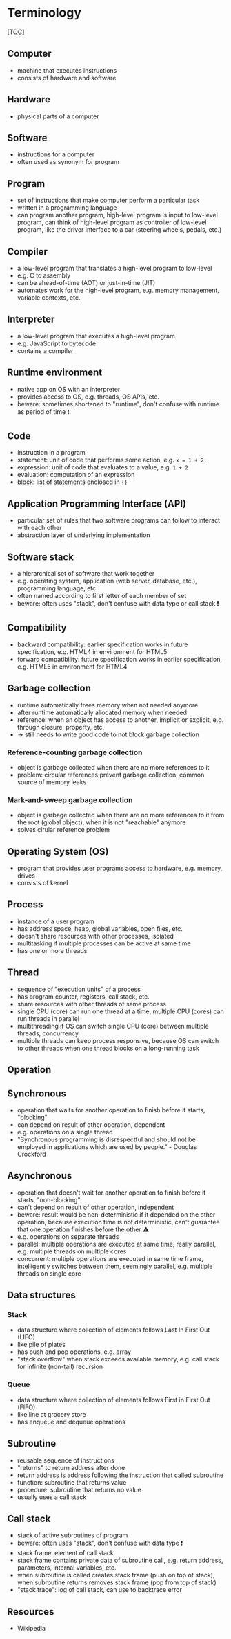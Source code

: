 # Terminology

[TOC]


<!-- todo: reorder better -->

## Computer

- machine that executes instructions
- consists of hardware and software



## Hardware

- physical parts of a computer



## Software

- instructions for a computer
- often used as synonym for program



## Program

- set of instructions that make computer perform a particular task
- written in a programming language
- can program another program, high-level program is input to low-level program, can think of high-level program as controller of low-level program, like the driver interface to a car (steering wheels, pedals, etc.)



## Compiler

- a low-level program that translates a high-level program to low-level
- e.g. C to assembly
- can be ahead-of-time (AOT) or just-in-time (JIT)
- automates work for the high-level program, e.g. memory management, variable contexts, etc.



## Interpreter

- a low-level program that executes a high-level program
- e.g. JavaScript to bytecode
- contains a compiler



## Runtime environment

- native app on OS with an interpreter
- provides access to OS, e.g. threads, OS APIs, etc.
- beware: sometimes shortened to "runtime", don't confuse with runtime as period of time ❗️



## Code

- instruction in a program
- statement: unit of code that performs some action, e.g. `x = 1 + 2;`
- expression: unit of code that evaluates to a value, e.g. `1 + 2`
- evaluation: computation of an expression
- block: list of statements enclosed in `{}`



## Application Programming Interface (API)

- particular set of rules that two software programs can follow to interact with each other
- abstraction layer of underlying implementation



## Software stack

- a hierarchical set of software that work together
- e.g. operating system, application (web server, database, etc.), programming language, etc.
- often named according to first letter of each member of set
- beware: often uses "stack", don't confuse with data type or call stack ❗️


## Compatibility

- backward compatibility: earlier specification works in future specification, e.g. HTML4 in environment for HTML5
- forward compatibility: future specification works in earlier specification, e.g. HTML5 in environment for HTML4



## Garbage collection

- runtime automatically frees memory when not needed anymore
- after runtime automatically allocated memory when needed
- reference: when an object has access to another, implicit or explicit, e.g. through closure, property, etc.
- -> still needs to write good code to not block garbage collection

### Reference-counting garbage collection

- object is garbage collected when there are no more references to it
- problem: circular references prevent garbage collection, common source of memory leaks

### Mark-and-sweep garbage collection

- object is garbage collected when there are no more references to it from the root (global object), when it is not "reachable" anymore
- solves cirular reference problem



## Operating System (OS)

- program that provides user programs access to hardware, e.g. memory, drives
- consists of kernel



## Process

- instance of a user program
- has address space, heap, global variables, open files, etc.
- doesn't share resources with other processes, isolated
- multitasking if multiple processes can be active at same time
- has one or more threads



## Thread

- sequence of "execution units" of a process
- has program counter, registers, call stack, etc.
- share resources with other threads of same process
- single CPU (core) can run one thread at a time, multiple CPU (cores) can run threads in parallel
- multithreading if OS can switch single CPU (core) between multiple threads, concurrency
- multiple threads can keep process responsive, because OS can switch to other threads when one thread blocks on a long-running task



## Operation

<!-- todo: define -->

## Synchronous

- operation that waits for another operation to finish before it starts, "blocking"
- can depend on result of other operation, dependent
- e.g. operations on a single thread
- "Synchronous programming is disrespectful and should not be employed in applications which are used by people." - Douglas Crockford

## Asynchronous

- operation that doesn't wait for another operation to finish before it starts, "non-blocking"
- can't depend on result of other operation, independent
- beware: result would be non-deterministic if it depended on the other operation, because execution time is not deterministic, can't guarantee that one operation finishes before the other ⚠️
- e.g. operations on separate threads
- parallel: multiple operations are executed at same time, really parallel, e.g. multiple threads on multiple cores
- concurrent: multiple operations are executed in same time frame, intelligently switches between them, seemingly parallel, e.g. multiple threads on single core



## Data structures

### Stack

- data structure where collection of elements follows Last In First Out (LIFO)
- like pile of plates
- has push and pop operations, e.g. array
- "stack overflow" when stack exceeds available memory, e.g. call stack for infinite (non-tail) recursion

### Queue

- data structure where collection of elements follows First in First Out (FIFO)
- like line at grocery store
- has enqueue and dequeue operations



## Subroutine

- reusable sequence of instructions
- "returns" to return address after done
- return address is address following the instruction that called subroutine
- function: subroutine that returns value
- procedure: subroutine that returns no value
- usually uses a call stack



## Call stack

- stack of active subroutines of program
- beware: often uses "stack", don't confuse with data type ❗️
- stack frame: element of call stack
- stack frame contains private data of subroutine call, e.g. return address, parameters, internal variables, etc.
- when subroutine is called creates stack frame (push on top of stack), when subroutine returns removes stack frame (pop from top of stack)
- "stack trace": log of call stack, can use to backtrace error



## Resources

- Wikipedia